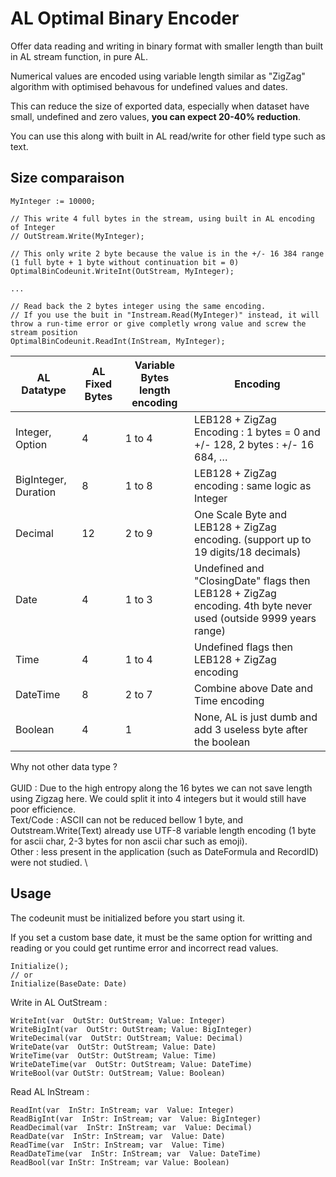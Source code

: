 
# AL Optimal Binary Encoder

Offer data reading and writing in binary format with smaller length than built in AL stream function, in pure AL.

Numerical values are encoded using variable length similar as "ZigZag" algorithm with optimised behavous for undefined values and dates.

This can reduce the size of exported data, especially when dataset have small, undefined and zero values, **you can expect 20-40% reduction**.

You can use this along with built in AL read/write for other field type such as text.

## **Size comparaison**

	MyInteger := 10000;
	
	// This write 4 full bytes in the stream, using built in AL encoding of Integer
	// OutStream.Write(MyInteger); 
	
	// This only write 2 byte because the value is in the +/- 16 384 range (1 full byte + 1 byte without continuation bit = 0)
	OptimalBinCodeunit.WriteInt(OutStream, MyInteger); 
	
	...
	
	// Read back the 2 bytes integer using the same encoding.
	// If you use the buit in "Instream.Read(MyInteger)" instead, it will throw a run-time error or give completly wrong value and screw the stream position
	OptimalBinCodeunit.ReadInt(InStream, MyInteger);

	
	

| AL Datatype          | AL Fixed Bytes | Variable Bytes length encoding | Encoding                                                      |
| -------------------- | ------------ | ----------------------- | ---------------------------------------------------------------------- |
| Integer, Option      | 4            | 1 to 4                  | LEB128 + ZigZag Encoding : 1 bytes = 0 and +/- 128, 2 bytes : +/- 16 684, … |
| BigInteger, Duration | 8            | 1 to 8                  | LEB128 + ZigZag encoding : same logic as Integer         |
| Decimal              | 12           | 2 to 9                  | One Scale Byte and LEB128 + ZigZag encoding. (support up to 19 digits/18 decimals)                    |
| Date                 | 4            | 1 to 3                  | Undefined and "ClosingDate" flags then LEB128 + ZigZag encoding. 4th byte never used (outside 9999 years range)                           |
| Time                 | 4            | 1 to 4                  | Undefined flags then LEB128 + ZigZag encoding                                |
| DateTime             | 8            | 2 to 7                  | Combine above Date and Time encoding                                    |
| Boolean              | 4            | 1                       | None, AL is just dumb and add 3 useless byte after the boolean          |


Why not other data type ? \
\
GUID : Due to the high entropy along the 16 bytes we can not save length using Zigzag here. We could split it into 4 integers but it would still have poor efficience. \
Text/Code : ASCII can not be reduced bellow 1 byte, and Outstream.Write(Text) already use UTF-8 variable length encoding (1 byte for ascii char, 2-3 bytes for non ascii char such as emoji). \
Other : less present in the application (such as DateFormula and RecordID) were not studied. \


## Usage


The codeunit must be initialized before you start using it.

If you set a custom base date, it must be the same option for writting and reading or you could get runtime error and incorrect read values.

	Initialize();
	// or 
	Initialize(BaseDate: Date)

Write in AL OutStream :

	WriteInt(var  OutStr: OutStream; Value: Integer)
	WriteBigInt(var  OutStr: OutStream; Value: BigInteger)
	WriteDecimal(var  OutStr: OutStream; Value: Decimal)
	WriteDate(var  OutStr: OutStream; Value: Date)
	WriteTime(var  OutStr: OutStream; Value: Time)
	WriteDateTime(var  OutStr: OutStream; Value: DateTime)
	WriteBool(var OutStr: OutStream; Value: Boolean)

Read AL InStream :

	ReadInt(var  InStr: InStream; var  Value: Integer)
	ReadBigInt(var  InStr: InStream; var  Value: BigInteger)
	ReadDecimal(var  InStr: InStream; var  Value: Decimal)
	ReadDate(var  InStr: InStream; var  Value: Date)
	ReadTime(var  InStr: InStream; var  Value: Time)
	ReadDateTime(var  InStr: InStream; var  Value: DateTime)
	ReadBool(var InStr: InStream; var Value: Boolean)
